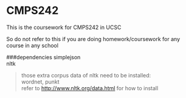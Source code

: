 # CMPS242
This is the coursework for CMPS242 in UCSC

So do not refer to this if you are doing homework/coursework for any course in any school

###dependencies
simplejson  
nltk  
>those extra corpus data of nltk need to be installed:  
>wordnet, punkt  
>refer to <http://www.nltk.org/data.html> for how to install